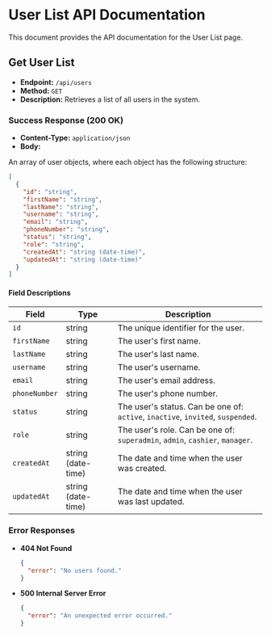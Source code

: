 # User List API Documentation

This document provides the API documentation for the User List page.

## Get User List

- **Endpoint:** `/api/users`
- **Method:** `GET`
- **Description:** Retrieves a list of all users in the system.

### Success Response (200 OK)

- **Content-Type:** `application/json`
- **Body:**

An array of user objects, where each object has the following structure:

```json
[
  {
    "id": "string",
    "firstName": "string",
    "lastName": "string",
    "username": "string",
    "email": "string",
    "phoneNumber": "string",
    "status": "string",
    "role": "string",
    "createdAt": "string (date-time)",
    "updatedAt": "string (date-time)"
  }
]
```

#### Field Descriptions

| Field         | Type                               | Description                                         |
| ------------- | ---------------------------------- | --------------------------------------------------- |
| `id`          | string                             | The unique identifier for the user.                 |
| `firstName`   | string                             | The user's first name.                               |
| `lastName`    | string                             | The user's last name.                                |
| `username`    | string                             | The user's username.                               |
| `email`       | string                             | The user's email address.                            |
| `phoneNumber` | string                             | The user's phone number.                             |
| `status`      | string                             | The user's status. Can be one of: `active`, `inactive`, `invited`, `suspended`. |
| `role`        | string                             | The user's role. Can be one of: `superadmin`, `admin`, `cashier`, `manager`. |
| `createdAt`   | string (date-time)                 | The date and time when the user was created.        |
| `updatedAt`   | string (date-time)                 | The date and time when the user was last updated.   |

### Error Responses

- **404 Not Found**

  ```json
  {
    "error": "No users found."
  }
  ```

- **500 Internal Server Error**

  ```json
  {
    "error": "An unexpected error occurred."
  }
  ```
